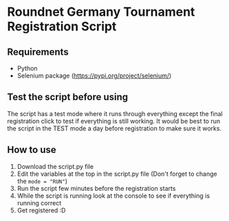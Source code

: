 # Roundnet Germany Tournament Registration Script

## Requirements
- Python
- Selenium package (https://pypi.org/project/selenium/)

## Test the script before using
The script has a test mode where it runs through everything except the final registration click to test if everything is still working. It would be best to run the script in the TEST mode a day before registration to make sure it works.
 
## How to use
1. Download the script.py file
2. Edit the variables at the top in the script.py file (Don't forget to change the `mode = "RUN"`)
3. Run the script few minutes before the registration starts
4. While the script is running look at the console to see if everything is running correct
5. Get registered :D
